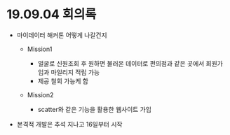 # 19.09.04 회의록

- 마이데이터 해커톤 어떻게 나갈건지

  - Mission1

    - 얼굴로 신원조회 후 원하면 불러온 데이터로 편의점과 같은 곳에서 회원가입과 마일리지 적립 가능
    - 제공 철회 가능케 함

  - Mission2

    - scatter와 같은 기능을 활용한 웹사이트 가입

      

- 본격적 개발은 추석 지나고 16일부터 시작